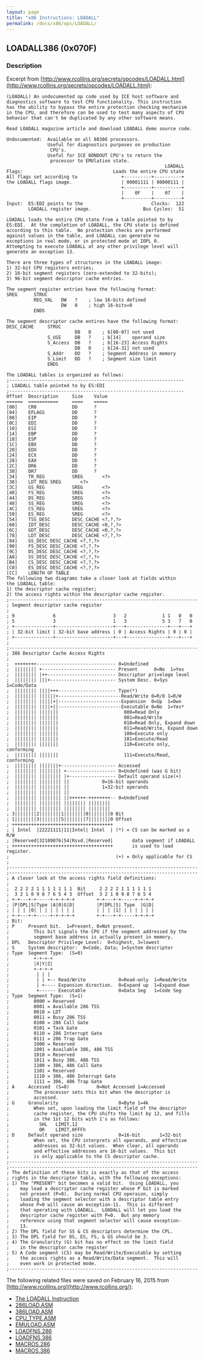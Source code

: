 ```yaml
---
layout: page
title: "x86 Instructions: LOADALL"
permalink: /docs/x86/ops/LOADALL/
---
```


LOADALL386 (0x070F)
-------------------

### Description

Excerpt from [http://www.rcollins.org/secrets/opcodes/LOADALL.html](http://www.rcollins.org/secrets/opcodes/LOADALL.html):

	(LOADALL) An undocumented op code used by ICE host software and
	diagnostics software to test CPU functionality. This instruction
	has the ability to bypass the entire protection checking mechanism
	in the CPU, and therefore can be used to test many aspects of CPU
	behavior that can't be duplicated by any other software means.
	
	Read LOADALL magazine article and download LOADALL demo source code.
	
	Undocumented:  Available on all 80386 processors.
	               Useful for diagnostics purposes on production
	                CPU's.
	               Useful for ICE BONDOUT CPU's to return the
	                processor to EMUlation state.
	                                                          LOADALL
	Flags:                                 Loads the entire CPU state
	All flags set according to                +----------+----------+
	the LOADALL flags image.                  | 00001111 | 00000111 |
	                                          +----------+----------+
	                                          |    0F    |    07    |
	                                          +----------+----------+
	Input:  ES:EDI points to the                         Clocks:  122
	        LOADALL register image.                   Bus Cycles:  51
	
	LOADALL loads the entire CPU state from a table pointed to by
	ES:EDI.  At the completion of LOADALL, the CPU state is defined
	according to this table.  No protection checks are performed
	against values in the table, and LOADALL can generate no
	exceptions in real mode, or in protected mode at IOPL 0.
	Attempting to execute LOADALL at any other privilege level will
	generate an exception 13.
	
	There are three types of structures in the LOADALL image:
	1) 32-bit CPU registers entries;
	2) 16-bit segment registers (zero-extended to 32-bits);
	3) 96-bit segment descriptor cache entries.
	
	The segment register entries have the following format:
	SREG      STRUC
	          REG_VAL   DW   ?    ; low 16-bits defined
	                    DW   0    ; high 16-bits=0
	          ENDS
	          
	The segment descriptor cache entires have the following format:
	DESC_CACHE     STRUC
	                         DB   0    ; b[00-07] not used
	               S_USE     DB   ?    ; b[14]    operand size
	               S_Access  DB   ?    ; b[16-23] Access Rights
	                         DB   0    ; b[24-31] not used
	               S_Addr    DD   ?    ; Segment Address in memory
	               S_Limit   DD   ?    ; Segment size limit
	               ENDS
	
	The LOADALL tables is organized as follows:
	;----------------------------------------------------------------
	; LOADALL table pointed to by ES:EDI
	;----------------------------------------------------------------
	Offset  Description     Size    Value
	======  ===========     ====    =====
	[00]    CR0             DD      ?
	[04]    EFLAGS          DD      ?
	[08]    EIP             DD      ?
	[0C]    EDI             DD      ?
	[10]    ESI             DD      ?
	[14]    EBP             DD      ?
	[18]    ESP             DD      ?
	[1C]    EBX             DD      ?
	[20]    EDX             DD      ?
	[24]    ECX             DD      ?
	[28]    EAX             DD      ?
	[2C]    DR6             DD      ?
	[30]    DR7             DD      ?
	[34]    TR_REG          SREG       <?>
	[38]    LDT_REG SREG       <?>
	[3C]    GS_REG          SREG       <?>
	[40]    FS_REG          SREG       <?>
	[44]    DS_REG          SREG       <?>
	[48]    SS_REG          SREG       <?>
	[4C]    CS_REG          SREG       <?>
	[50]    ES_REG          SREG       <?>
	[54]    TSS_DESC        DESC_CACHE <?,?,?>
	[60]    IDT_DESC        DESC_CACHE <0,?,?>
	[6C]    GDT_DESC        DESC_CACHE <0,?,?>
	[78]    LDT_DESC        DESC_CACHE <?,?,?>
	[84]    GS_DESC DESC_CACHE <?,?,?>
	[90]    FS_DESC DESC_CACHE <?,?,?>
	[9C]    DS_DESC DESC_CACHE <?,?,?>
	[A8]    SS_DESC DESC_CACHE <?,?,?>
	[B4]    CS_DESC DESC_CACHE <?,?,?>
	[C0]    ES_DESC DESC_CACHE <?,?,?>
	[CC]    LENGTH OF TABLE
	The following two diagrams take a closer look at fields within
	the LOADALL table:
	1) the descriptor cache register;
	2) the access rights within the descriptor cache register.
	;---------------------------------------------------------------------
	; Segment descriptor cache register
	;
	; 9              6                     3   2             1 1   0   0
	; 5              3                     1   3             5 3   7   0
	; +--------------+---------------------+---+---------------+---+---+
	; | 32-bit limit | 32-bit base address | 0 | Access Rights | 0 | 0 |
	; +--------------+---------------------+---+---------------+---+---+
	;
	;---------------------------------------------------------------------
	; 386 Descriptor Cache Access Rights
	;
	;  ++++++++----------------------------- 0=Undefined
	;  |||||||| +--------------------------- Present      0=No  1=Yes
	;  |||||||| |++------------------------- Descriptor privelege level
	;  |||||||| |||+------------------------ System Desc. 0=Sys 1=Code/Data
	;  |||||||| ||||+++--------------------- Type(*)
	;  |||||||| ||||||+-----------------------Read/Write 0=R/O 1=R/W
	;  |||||||| |||||+|-----------------------Expansion  0=Up  1=Dwn
	;  |||||||| ||||+||-----------------------Executable 0=No  1=Yes*
	;  |||||||| |||||||                        000=Read Only
	;  |||||||| |||||||                        001=Read/Write
	;  |||||||| |||||||                        010=Read Only, Expand down
	;  |||||||| |||||||                        011=Read/Write, Expand down
	;  |||||||| |||||||                        100=Execute only
	;  |||||||| |||||||                        101=Execute/Read
	;  |||||||| |||||||                        110=Execute only, conforming
	;  |||||||| |||||||                        111=Execute/Read, conforming
	;  |||||||| |||||||+-------------------- Accessed
	;  |||||||| |||||||| +------------------ 0=Undefined (was G bit)
	;  |||||||| |||||||| |+----------------- Default operand size(+)
	;  |||||||| |||||||| ||            0=16-bit operands
	;  |||||||| |||||||| ||            1=32-bit operands
	;  |||||||| |||||||| ||
	;  |||||||| |||||||| ||++++++-++++++++-- 0=Undefined
	;  |||||||| |||||||| |||||||| ||||||||
	;  |||||||| |||||||| |||||||| ||||||||
	; 3||||||||2||||||||1||||||||0||||||||0 Bit
	; 1||||||||3||||||||5||||||||7||||||||0 Offset
	; +++++++++++++++++++++++++++++++++++++
	; | Intel  |22221111|11|Intel| Intel  | (*) = CS can be marked as a R/W
	; |Reserved|32109876|54|Rsvd.|Reserved|       data segment if LOADALL
	; +++++++++++++++++++++++++++++++++++++       is used to load register.
	;                                       (+) = Only applicable for CS
	;
	;---------------------------------------------------------------------
	;---------------------------------------------------------------------
	; A closer look at the access rights field definitions:
	;
	;  2 2 2 2 1 1 1 1 1 1 1  Bit     2 2 2 2 1 1 1 1 1 1
	;  3 2 1 0 9 8 7 6 5 4 3  Offset  3 2 1 0 9 8 7 6 5 4
	; +-+---+-+-----+-+-+-+-+        +-+---+-+-----+-+-+-+
	; |P|DPL|S|Type |A|0|G|D|        |P|DPL|S| Type  |G|D|
	; | | | |0| | | | | | | |        | | | |1| | | | | | |
	; +-+---+-+-----+-+-+-+-+        +-+---+-+-----+-+-+-+
	; Bit:
	; P     Present bit.  1=Present, 0=Not present.
	;         This bit signals the CPU if the segment addressed by the
	;         segment base address is actually present in memory.
	; DPL   Descriptor Privilege Level:  0=highest, 3=lowest
	; S     System descriptor:  0=Code, Data; 1=System descriptor
	; Type  Segment Type:  (S=0)
	;         +-+-+-+
	;         |X|Y|Z|
	;         +-+-+-+
	;          | | |
	;          | | +-- Read/Write            0=Read-only  1=Read/Write
	;          | +---- Expansion direction.  0=Expand up  1=Expand down
	;          +------ Executable            0=Data Seg   1=Code Seg
	; Type  Segment Type:  (S=1)
	;         0000 = Reserved
	;         0001 = Available 286 TSS
	;         0010 = LDT
	;         0011 = Busy 286 TSS
	;         0100 = 286 Call Gate
	;         0101 = Task Gate
	;         0110 = 286 Interrupt Gate
	;         0111 = 286 Trap Gate
	;         1000 = Reserved
	;         1001 = Available 386, 486 TSS
	;         1010 = Reserved
	;         1011 = Busy 386, 486 TSS
	;         1100 = 386, 486 Call Gate
	;         1101 = Reserved
	;         1110 = 386, 486 Interrupt Gate
	;         1111 = 386, 486 Trap Gate
	; A     Accessed  (S=0)          0=Not Accessed 1=Accessed
	;         The processor sets this bit when the descriptor is
	;         accessed.
	; G     Granularity                      0=Byte 1=4k
	;         When set, upon loading the limit field of the descriptor
	;         cache register, the CPU shifts the limit by 12, and fills
	;         in the 1st 12 bits with 1's as follows:
	;           SHL   LIMIT,12
	;           OR    LIMIT,0FFFh
	; D     Default operand size             0=16-bit       1=32-bit
	;         When set, the CPU interprets all operands, and effective
	;         addresses as 32-bit values.  When clear, all operands
	;         and effective addresses are 16-bit values.  This bit
	;         is only applicable to the CS descriptor cache.
	;---------------------------------------------------------------------
	;---------------------------------------------------------------------
	; The definition of these bits is exactly as that of the access
	; rights in the descriptor table, with the following exceptions:
	; 1) The "PRESENT" bit becomes a valid bit.  Using LOADALL, you
	;    may load a descriptor cache register whose P bit is marked
	;    not present (P=0).  During normal CPU operaion, simply
	;    loading the segment selector with a descriptor table entry
	;    whose P=0 will cause an exception-11.  This is different
	;    that operating with LOADALL.  LOADALL will let you load the
	;    descriptor cache register with P=0.  But any memory
	;    reference using that segment selector will cause exception-
	;    13.
	; 2) The DPL field for SS & CS descriptors determine the CPL.
	; 3) The DPL field for DS, ES, FS, & GS should be 3.
	; 4) The Granularity (G) bit has no effect on the limit field
	;    in the descriptor cache register
	; 5) A Code segment (CS) may be Read/Write/Executable by setting
	;    the access rights as a Read/Write/Data segment.  This will
	;    even work in protected mode.
	;---------------------------------------------------------------------

The following related files were saved on February 16, 2015 from [http://www.rcollins.org](http://www.rcollins.org/):

* [The LOADALL Instruction](/docs/x86/ops/LOADALL/tspec_a3_doc.html)
* [286LOAD.ASM](/docs/x86/ops/LOADALL/286load.asm)
* [386LOAD.ASM](/docs/x86/ops/LOADALL/386load.asm)
* [CPU_TYPE.ASM](/docs/x86/ops/LOADALL/cpu_type.asm)
* [EMULOAD.ASM](/docs/x86/ops/LOADALL/emuload.asm)
* [LOADFNS.286](/docs/x86/ops/LOADALL/loadfns.286.asm)
* [LOADFNS.386](/docs/x86/ops/LOADALL/loadfns.386.asm)
* [MACROS.286](/docs/x86/ops/LOADALL/macros.286.asm)
* [MACROS.386](/docs/x86/ops/LOADALL/macros.386.asm)
